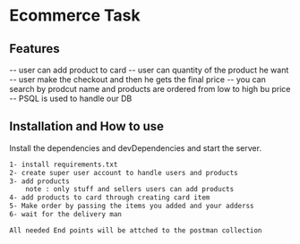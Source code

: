 # Ecommerce Task

## Features

-- user can add product to card
-- user can quantity of the product he want
-- user make the checkout and then he gets the final price
-- you can search by prodcut name and products are ordered from low to high bu price
-- PSQL is used to handle our DB


## Installation and How to use

Install the dependencies and devDependencies and start the server.

```sh
1- install requirements.txt
2- create super user account to handle users and products
3- add products
    note : only stuff and sellers users can add products
4- add products to card through creating card item
5- Make order by passing the items you added and your adderss
6- wait for the delivery man
```

```sh
All needed End points will be attched to the postman collection
```

